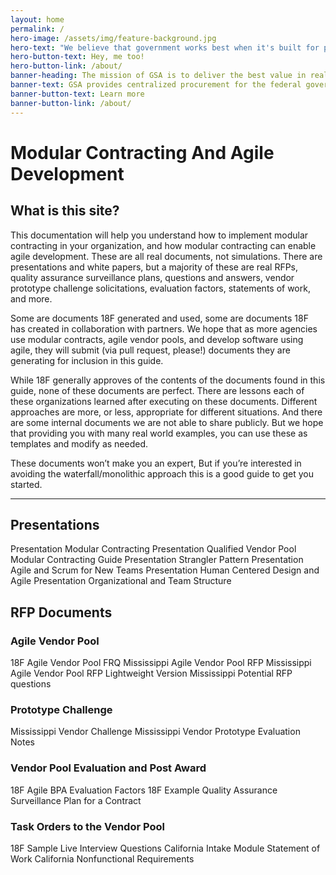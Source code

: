 ```yaml
---
layout: home
permalink: /
hero-image: /assets/img/feature-background.jpg
hero-text: "We believe that government works best when it's built for people. "
hero-button-text: Hey, me too!
hero-button-link: /about/
banner-heading: The mission of GSA is to deliver the best value in real estate, acquisition, and technology services to government and the American people.
banner-text: GSA provides centralized procurement for the federal government, offering billions of dollars worth of products, services, and facilities that federal agencies need to serve the public.
banner-button-text: Learn more
banner-button-link: /about/
---
```

# Modular Contracting And Agile Development
## What is this site?
This documentation will help you understand how to implement modular contracting in your organization, and how modular contracting can enable agile development. These are all real documents, not simulations. There are presentations and white papers, but a majority of these are real RFPs, quality assurance surveillance plans, questions and answers, vendor prototype challenge solicitations, evaluation factors, statements of work, and more. 

Some are documents 18F generated and used, some are documents 18F has created in collaboration with partners. We hope that as more agencies use modular contracts, agile vendor pools, and develop software using agile, they will submit (via pull request, please!) documents they are generating for inclusion in this guide.

While 18F generally approves of the contents of the documents found in this guide, none of these documents are perfect. There are lessons each of these organizations learned after executing on these documents. Different approaches are more, or less, appropriate for different situations. And there are some internal documents we are not able to share publicly. But we hope that providing you with many real world examples, you can use these as templates and modify as needed.

These documents won’t make you an expert, But if you’re interested in avoiding the waterfall/monolithic approach this is a good guide to get you started.

---

## Presentations
Presentation Modular Contracting
Presentation Qualified Vendor Pool
Modular Contracting Guide
Presentation Strangler Pattern
Presentation Agile and Scrum for New Teams
Presentation Human Centered Design and Agile
Presentation Organizational and Team Structure

## RFP Documents

### Agile Vendor Pool
18F Agile Vendor Pool FRQ
Mississippi Agile Vendor Pool RFP
Mississippi Agile Vendor Pool RFP Lightweight Version
Mississippi Potential RFP questions

### Prototype Challenge
Mississippi Vendor Challenge
Mississippi Vendor Prototype Evaluation Notes

### Vendor Pool Evaluation and Post Award
18F Agile BPA Evaluation Factors
18F Example Quality Assurance Surveillance Plan for a Contract


### Task Orders to the Vendor Pool 
18F Sample Live Interview Questions
California Intake Module Statement of Work
California Nonfunctional Requirements

